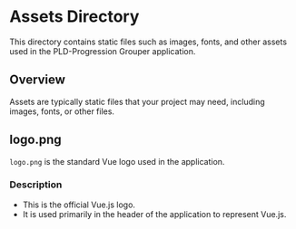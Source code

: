 # Assets Directory

This directory contains static files such as images, fonts, and other assets used in the PLD-Progression Grouper application.

## Overview

Assets are typically static files that your project may need, including images, fonts, or other files.

## logo.png

`logo.png` is the standard Vue logo used in the application.

### Description

- This is the official Vue.js logo.
- It is used primarily in the header of the application to represent Vue.js.